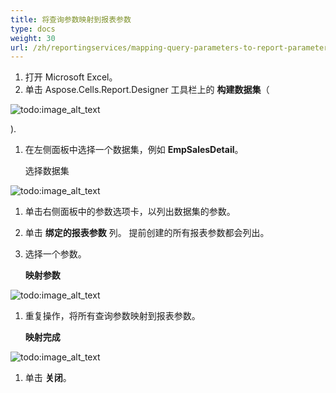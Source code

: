 ```yaml
---
title: 将查询参数映射到报表参数
type: docs
weight: 30
url: /zh/reportingservices/mapping-query-parameters-to-report-parameters/
---
```


1. 打开 Microsoft Excel。
1. 单击 Aspose.Cells.Report.Designer 工具栏上的 **构建数据集**（

![todo:image_alt_text](mapping-query-parameters-to-report-parameters_1.png)

).

1. 在左侧面板中选择一个数据集，例如 **EmpSalesDetail**。 

   选择数据集 

![todo:image_alt_text](mapping-query-parameters-to-report-parameters_2.png)




1. 单击右侧面板中的参数选项卡，以列出数据集的参数。
1. 单击 **绑定的报表参数** 列。
   提前创建的所有报表参数都会列出。 
1. 选择一个参数。 

   **映射参数** 

![todo:image_alt_text](mapping-query-parameters-to-report-parameters_3.png)




1. 重复操作，将所有查询参数映射到报表参数。 

   **映射完成** 

![todo:image_alt_text](mapping-query-parameters-to-report-parameters_4.png)

1. 单击 **关闭**。
